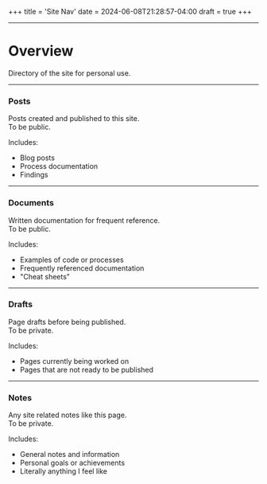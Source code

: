 +++
title = 'Site Nav'
date = 2024-06-08T21:28:57-04:00
draft = true
+++

---

# Overview
Directory of the site for personal use.

---

### Posts
Posts created and published to this site.\
To be public.

Includes:
- Blog posts
- Process documentation
- Findings

---

### Documents
Written documentation for frequent reference.\
To be public.

Includes:
- Examples of code or processes
- Frequently referenced documentation
- "Cheat sheets"

---

### Drafts
Page drafts before being published.\
To be private.

Includes:
- Pages currently being worked on
- Pages that are not ready to be published

---

### Notes
Any site related notes like this page.\
To be private.

Includes:
- General notes and information
- Personal goals or achievements
- Literally anything I feel like